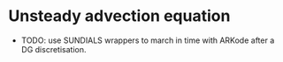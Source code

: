 # Unsteady advection equation


- TODO: use SUNDIALS wrappers to march in time with ARKode after a DG discretisation.

